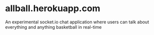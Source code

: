 # allball.herokuapp.com
An experimental socket.io chat application where users can talk about everything and anything basketball in real-time
